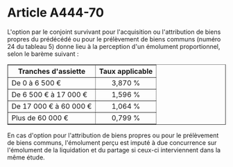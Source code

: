 # Article A444-70

<p>L'option par le conjoint survivant pour l'acquisition ou l'attribution de biens propres du prédécédé ou pour le prélèvement de biens communs (numéro 24 du tableau 5) donne lieu à la perception d'un émolument proportionnel, selon le barème suivant :</p><table border='1'><tbody><tr><th>Tranches d'assiette</th><th>Taux applicable</th></tr><tr><td align='left'>De 0 à 6 500 €</td><td align='center'>3,870 %</td></tr><tr><td align='left'>De 6 500 € à 17 000 €</td><td align='center'>1,596 %</td></tr><tr><td align='left'>De 17 000 € à 60 000 €</td><td align='center'>1,064 %</td></tr><tr><td align='left'>Plus de 60 000 €</td><td align='center'>0,799 %</td></tr></tbody></table><p>En cas d'option pour l'attribution de biens propres ou pour le prélèvement de biens communs, l'émolument perçu est imputé à due concurrence sur l'émolument de la liquidation et du partage si ceux-ci interviennent dans la même étude.</p>